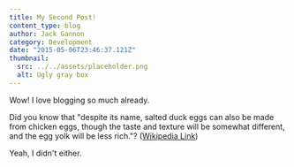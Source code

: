 ```yaml
---
title: My Second Post!
content_type: blog
author: Jack Gannon
category: Development
date: "2015-05-06T23:46:37.121Z"
thumbnail:
  src: ../../assets/placeholder.png
  alt: Ugly gray box
---
```


Wow! I love blogging so much already.

Did you know that "despite its name, salted duck eggs can also be made from
chicken eggs, though the taste and texture will be somewhat different, and the
egg yolk will be less rich."?
([Wikipedia Link](http://en.wikipedia.org/wiki/Salted_duck_egg))

Yeah, I didn't either.
